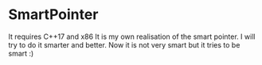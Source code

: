 # SmartPointer

It requires C++17 and x86
It is my own realisation of the smart pointer.
I will try to do it smarter and better.
Now it is not very smart but it tries to be smart :)
